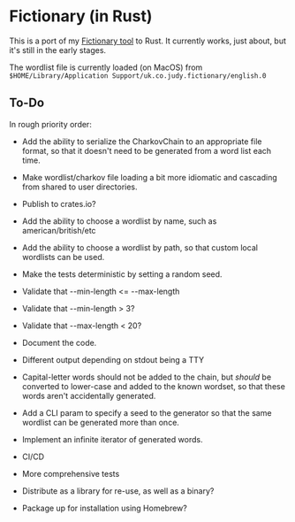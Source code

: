 # Fictionary (in Rust)

This is a port of my [Fictionary tool](https://github.com/judy2k/fictionary) to
Rust. It currently works, just about, but it's still in the early stages.

The wordlist file is currently loaded (on MacOS) from `$HOME/Library/Application Support/uk.co.judy.fictionary/english.0` 

## To-Do

In rough priority order:

* Add the ability to serialize the CharkovChain to an appropriate file format,
  so that it doesn't need to be generated from a word list each time.
* Make wordlist/charkov file loading a bit more idiomatic and cascading from shared to user directories.
* Publish to crates.io?

* Add the ability to choose a wordlist by name, such as american/british/etc
* Add the ability to choose a wordlist by path,
  so that custom local wordlists can be used.
* Make the tests deterministic by setting a random seed.
* Validate that --min-length &lt;= --max-length
* Validate that --min-length > 3?
* Validate that --max-length < 20?
* Document the code.
* Different output depending on stdout being a TTY
* Capital-letter words should not be added to the chain, but *should* be converted to lower-case and added to the known wordset, so that these words aren't accidentally generated.
* Add a CLI param to specify a seed to the generator so that the same wordlist can be generated more than once.
* Implement an infinite iterator of generated words.

* CI/CD
* More comprehensive tests
* Distribute as a library for re-use, as well as a binary?
* Package up for installation using Homebrew?